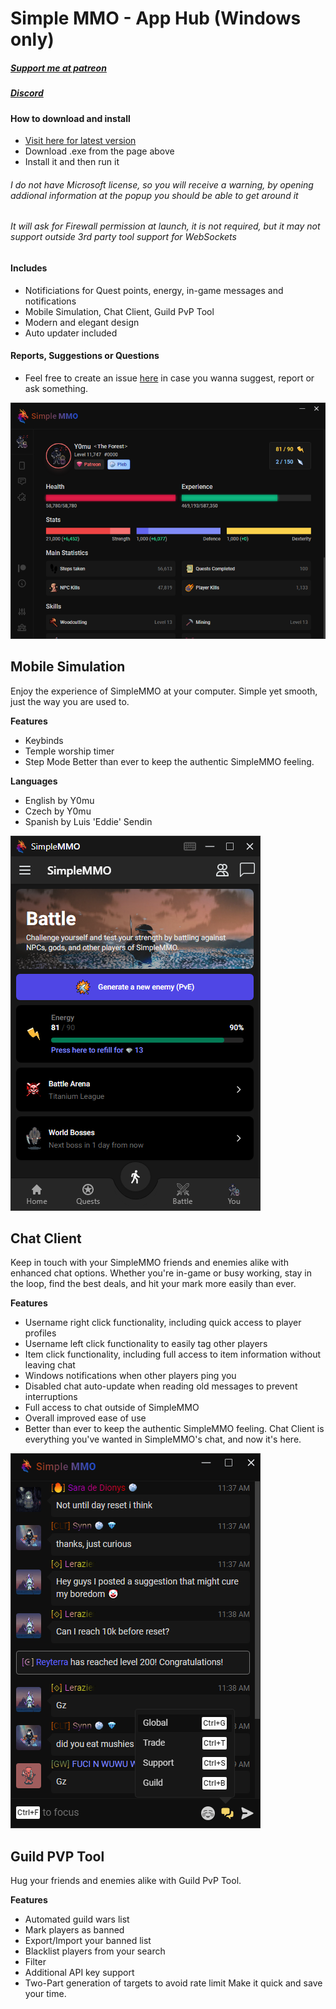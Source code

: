 <!--
  Title: SimpleMMO App Hub
  Description: SMMO App Hub, a simple way to integrate all of the various applications into one neat bundle. Log in once and have your information transferred seamlessly between apps. The Hub allows for multiple accounts to be logged in at the same time, with automatic updates for everything, and plenty more features.
  Author: Y0mu
  Keywords: SimpleMMO, SMMO, App Hub, SMMO App Hub, SimpleMMO App Hub, Chat client, Mobile Simulation, Guild PvP, Guild PvP Tool
  -->

# Simple MMO - App Hub (Windows only)
##### [Support me at patreon](https://www.patreon.com/Y0mu)
##### [Discord](https://discord.gg/fjGHE8Pa6t)

#### How to download and install
- [Visit here for latest version](https://github.com/ImY0mu/SimpleMMO-Hub-Dist/releases/latest)
- Download .exe from the page above
- Install it and then run it
###### I do not have Microsoft license, so you will receive a warning, by opening addional information at the popup you should be able to get around it
###### It will ask for Firewall permission at launch, it is not required, but it may not support outside 3rd party tool support for WebSockets

#### Includes
- Notificiations for Quest points, energy, in-game messages and notifications
- Mobile Simulation, Chat Client, Guild PvP Tool
- Modern and elegant design
- Auto updater included

#### Reports, Suggestions or Questions
- Feel free to create an issue [here](https://github.com/ImY0mu/SimpleMMO-Hub-Dist/issues) in case you wanna suggest, report or ask something.

![SMMO App Hub](https://github.com/ImY0mu/SimpleMMO-Hub-Dist/blob/master/images/hub.png)

## Mobile Simulation
Enjoy the experience of SimpleMMO at your computer. Simple yet smooth, just the way you are used to.

<b>Features</b>
- Keybinds
- Temple worship timer
- Step Mode
Better than ever to keep the authentic SimpleMMO feeling.

<b>Languages</b>
- English by Y0mu
- Czech by Y0mu
- Spanish by Luis 'Eddie' Sendin

![Mobile Simulation](https://github.com/ImY0mu/SimpleMMO-Hub-Dist/blob/master/images/mobile.png)



## Chat Client
Keep in touch with your SimpleMMO friends and enemies alike with enhanced chat options. Whether you're in-game or busy working, stay in the loop, find the best deals, and hit your mark more easily than ever.

<b>Features</b>
- Username right click functionality, including quick access to player profiles
- Username left click functionality to easily tag other players
- Item click functionality, including full access to item information without leaving chat
- Windows notifications when other players ping you
- Disabled chat auto-update when reading old messages to prevent interruptions
- Full access to chat outside of SimpleMMO
- Overall improved ease of use
- Better than ever to keep the authentic SimpleMMO feeling.
Chat Client is everything you've wanted in SimpleMMO's chat, and now it's here.

![Chat client](https://github.com/ImY0mu/SimpleMMO-Hub-Dist/blob/master/images/chat.png)


## Guild PVP Tool
Hug your friends and enemies alike with Guild PvP Tool.

<b>Features</b>
- Automated guild wars list
- Mark players as banned
- Export/Import your banned list
- Blacklist players from your search
- Filter
- Additional API key support
- Two-Part generation of targets to avoid rate limit
Make it quick and save your time.

